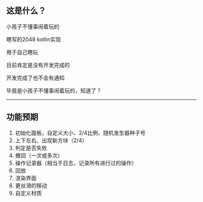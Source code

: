 ## 这是什么？

小孩子不懂事闹着玩的

瞎写的2048 kotlin实现

用于自己瞎玩

目前肯定是没有开发完成的

开发完成了也不会有通知

毕竟是小孩子不懂事闹着玩的，知道了？

---

## 功能预期

1. 初始化面板，自定义大小、2/4比例、随机发生器种子号
2. 上下左右、出现新方块（2/4）
3. 判定是否失败
4. 撤回（一次或多次）
5. 操作记录器（相当于日志，记录所有进行过的操作）
6. 回放
7. 渲染界面
8. 更丝滑的移动
9. 自定义材质